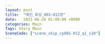 ```yaml
---
layout: post
title:  "메인_회상_001~012장"
date:   2021-06-28 01:00:00 +0000
categories: Main
Tags: Story Main
SceneCode: ["scene_skip_cp001-012_q1_s10"]
---
```

